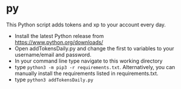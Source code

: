 # py

This Python script adds tokens and xp to your account every day.

- Install the latest Python release from https://www.python.org/downloads/
- Open addTokensDaily.py and change the first to variables to your username/email and password.
- In your command line type navigate to this working directory
- type `python3 -m pip3 -r requirements.txt`. Alternatively, you can manually install the requirements listed in requirements.txt.
- type `python3 addTokensDaily.py`

